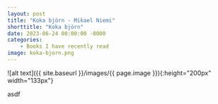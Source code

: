 ```yaml
---
layout: post
title: "Koka björn - Mikael Niemi"
shorttitle: "Koka björn"
date: 2023-06-24 00:00:00 -0000
categories: 
    - Books I have recently read
image: koka-bjorn.png
---
```


![alt text]({{ site.baseurl }}/images/{{ page.image }}){:height="200px" width="133px"}

asdf